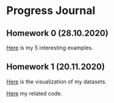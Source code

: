 # Progress Journal

## Homework 0 (28.10.2020)
[Here](files/example_homework_0.html) is my 5 interesting examples.

## Homework 1 (20.11.2020)
[Here](files/360-Homewrok1.html) is the visualization of my datasets.

[Here](files/360-.html) my related code.
